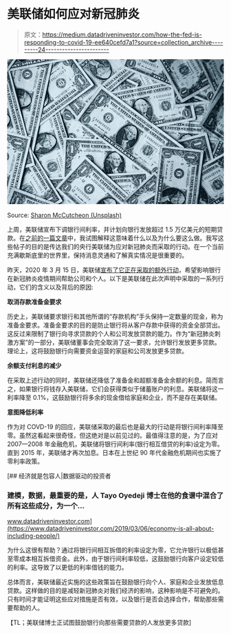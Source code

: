 # 美联储如何应对新冠肺炎

> 原文：<https://medium.datadriveninvestor.com/how-the-fed-is-responding-to-covid-19-ee640cefd7a1?source=collection_archive---------24----------------------->

![](img/38d08e939678640a9fe65e8cb853a763.png)

Source: [Sharon McCutcheon (Unsplash)](https://unsplash.com/@sharonmccutcheon)

上周，美联储宣布下调银行间利率，并计划向银行发放超过 1.5 万亿美元的短期贷款。在[之前的一篇文章](https://medium.com/swlh/the-truth-behind-the-feds-1-5-trillion-cash-injection-577b51c7add7)中，我试图解释这意味着什么以及为什么要这么做。我写这些帖子的目的是传达我们的央行美联储为应对新冠肺炎而采取的行动。在一个当前充满歇斯底里的世界里，保持消息灵通和了解真实情况是很重要的。

昨天，2020 年 3 月 15 日，美联储[宣布了它正在采取的额外行动](https://www.federalreserve.gov/newsevents/pressreleases/monetary20200315b.htm)，希望影响银行在新冠肺炎疫情期间帮助公司和个人。以下是美联储在此次声明中采取的一系列行动，它们的含义以及背后的原因:

**取消存款准备金要求**

历史上，美联储要求银行和其他所谓的“存款机构”手头保持一定数量的现金，称为准备金要求。准备金要求的目的是防止银行将从客户存款中获得的资金全部贷出。这反过来限制了银行向寻求贷款的个人和公司发放贷款的能力。作为“新冠肺炎刺激方案”的一部分，美联储董事会完全取消了这一要求，允许银行发放更多贷款。理论上，这将鼓励银行向需要资金运营的家庭和公司发放更多贷款。

**余额支付利息的减少**

在采取上述行动的同时，美联储还降低了准备金和超额准备金余额的利息。简而言之，如果银行将钱存入美联储，它们会获得类似于储蓄账户的利息。美联储将这一利率降至 0.1%，这鼓励银行将多余的现金借给家庭和企业，而不是存在美联储。

**意图降低利率**

作为对 COVD-19 的回应，美联储采取的最后也是最大的行动是将银行间利率降至零。虽然这看起来很奇怪，但这绝对是以前见过的。最值得注意的是，为了应对 2007—2008 年金融危机，美联储将银行间利率(银行相互借贷的利率)设定为零。直到 2015 年，美联储才再次加息。日本在上世纪 90 年代金融危机期间也实施了零利率政策。

[](https://www.datadriveninvestor.com/2019/03/06/economy-is-all-about-including-people/) [## 经济就是包容人|数据驱动的投资者

### 建模，数据，最重要的是，人 Tayo Oyedeji 博士在他的食谱中混合了所有这些成分，为一个…

www.datadriveninvestor.com](https://www.datadriveninvestor.com/2019/03/06/economy-is-all-about-including-people/) 

为什么这很有帮助？通过将银行间相互拆借的利率设定为零，它允许银行以极低甚至零成本相互拆借资金。此外，由于银行间利率较低，这鼓励银行向客户设定较低的利率。这导致了以更低的利率借钱的能力。

总体而言，美联储最近实施的这些政策旨在鼓励银行向个人、家庭和企业发放低息贷款。这样做的目的是减轻新冠肺炎对我们经济的影响，这种影响是不可避免的。只有时间才能证明这些应对措施是否有效，以及银行是否会选择合作，帮助那些需要帮助的人。

【TL；美联储博士正试图鼓励银行向那些需要贷款的人发放更多贷款]